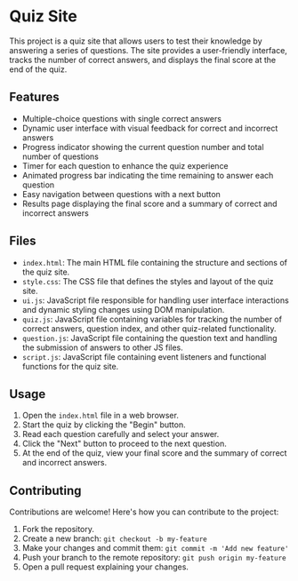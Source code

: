# Quiz Site

This project is a quiz site that allows users to test their knowledge by answering a series of questions. The site provides a user-friendly interface, tracks the number of correct answers, and displays the final score at the end of the quiz.

## Features

- Multiple-choice questions with single correct answers
- Dynamic user interface with visual feedback for correct and incorrect answers
- Progress indicator showing the current question number and total number of questions
- Timer for each question to enhance the quiz experience
- Animated progress bar indicating the time remaining to answer each question
- Easy navigation between questions with a next button
- Results page displaying the final score and a summary of correct and incorrect answers

## Files

- `index.html`: The main HTML file containing the structure and sections of the quiz site.
- `style.css`: The CSS file that defines the styles and layout of the quiz site.
- `ui.js`: JavaScript file responsible for handling user interface interactions and dynamic styling changes using DOM manipulation.
- `quiz.js`: JavaScript file containing variables for tracking the number of correct answers, question index, and other quiz-related functionality.
- `question.js`: JavaScript file containing the question text and handling the submission of answers to other JS files.
- `script.js`: JavaScript file containing event listeners and functional functions for the quiz site.

## Usage

1. Open the `index.html` file in a web browser.
2. Start the quiz by clicking the "Begin" button.
3. Read each question carefully and select your answer.
4. Click the "Next" button to proceed to the next question.
5. At the end of the quiz, view your final score and the summary of correct and incorrect answers.

## Contributing

Contributions are welcome! Here's how you can contribute to the project:

1. Fork the repository.
2. Create a new branch: `git checkout -b my-feature`
3. Make your changes and commit them: `git commit -m 'Add new feature'`
4. Push your branch to the remote repository: `git push origin my-feature`
5. Open a pull request explaining your changes.
